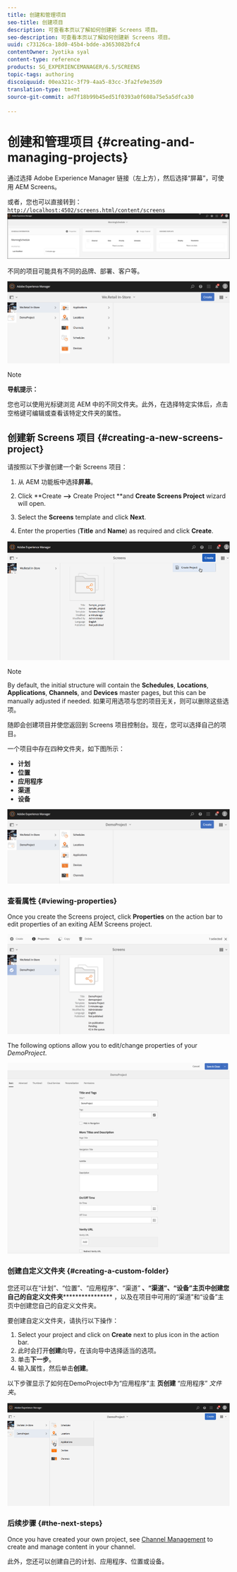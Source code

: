 ```yaml
---
title: 创建和管理项目
seo-title: 创建项目
description: 可查看本页以了解如何创建新 Screens 项目。
seo-description: 可查看本页以了解如何创建新 Screens 项目。
uuid: c73126ca-18d0-45b4-bdde-a3653082bfc4
contentOwner: Jyotika syal
content-type: reference
products: SG_EXPERIENCEMANAGER/6.5/SCREENS
topic-tags: authoring
discoiquuid: 00ea321c-3f79-4aa5-83cc-3fa2fe9e35d9
translation-type: tm+mt
source-git-commit: ad7f18b99b45ed51f0393a0f608a75e5a5dfca30

---
```



# 创建和管理项目 {#creating-and-managing-projects}

通过选择 Adobe Experience Manager 链接（左上方），然后选择“屏幕”，可使用 AEM Screens。

或者，您也可以直接转到： `http://localhost:4502/screens.html/content/screens`![chlimage_1-14](assets/chlimage_1-14.png)

不同的项目可能具有不同的品牌、部署、客户等。

![screen_shot_2018-08-23at105748am](assets/screen_shot_2018-08-23at105748am.png)

>[!NOTE]
>
>**导航提示：**
>
>您也可以使用光标键浏览 AEM 中的不同文件夹。此外，在选择特定实体后，点击空格键可编辑或查看该特定文件夹的属性。

## 创建新 Screens 项目 {#creating-a-new-screens-project}

请按照以下步骤创建一个新 Screens 项目：

1. 从 AEM 功能板中选择&#x200B;**屏幕**。
1. Click **Create **--&gt;** Create Project **and **Create Screens Project** wizard will open.

1. Select the **Screens** template and click **Next**.

1. Enter the properties (**Title** and **Name**) as required and click **Create**.

![player1](assets/player1.gif)

>[!NOTE]
>
>By default, the initial structure will contain the **Schedules**, **Locations**, **Applications**, **Channels**, and **Devices** master pages, but this can be manually adjusted if needed. 如果可用选项与您的项目无关，则可以删除这些选项。

随即会创建项目并使您返回到 Screens 项目控制台。现在，您可以选择自己的项目。

一个项目中存在四种文件夹，如下图所示：

* **计划**
* **位置**
* **应用程序**
* **渠道**
* **设备**

![screen_shot_2018-08-23at110114am](assets/screen_shot_2018-08-23at110114am.png)

### 查看属性 {#viewing-properties}

Once you create the Screens project, click **Properties** on the action bar to edit properties of an exiting AEM Screens project.

![screen_shot_2018-08-23at110211am](assets/screen_shot_2018-08-23at110211am.png)

The following options allow you to edit/change properties of your *DemoProject*.

![screen_shot_2018-08-23at110409am](assets/screen_shot_2018-08-23at110409am.png)

### 创建自定义文件夹 {#creating-a-custom-folder}

您还可以在“计划”、“位置”、“应用程序”、“渠道” **、“渠道”、“设备”主页中创建您自己的自定义文件夹****************** ，以及在项目中可用的“渠道”和“设备”主页中创建您自己的自定义文件夹。

要创建自定义文件夹，请执行以下操作：

1. Select your project and click on **Create** next to plus icon in the action bar.
1. 此时会打开&#x200B;**创建**&#x200B;向导，在该向导中选择适当的选项。
1. 单击&#x200B;**下一步**。
1. 输入属性，然后单击&#x200B;**创建**。

以下步骤显示了如何在DemoProject中为“应用程序”主 **页创建** “应用程序” *文件夹*。

![player2-1](assets/player2-1.gif)

### 后续步骤 {#the-next-steps}

Once you have created your own project, see [Channel Management](managing-channels.md) to create and manage content in your channel.

此外，您还可以创建自己的计划、应用程序、位置或设备。
